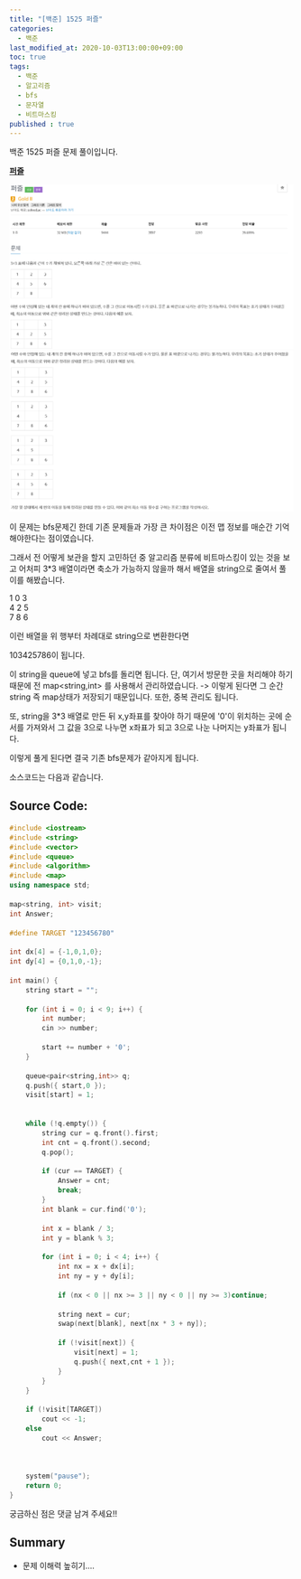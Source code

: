 ```yaml
---
title: "[백준] 1525 퍼즐"
categories: 
  - 백준
last_modified_at: 2020-10-03T13:00:00+09:00
toc: true
tags: 
  - 백준
  - 알고리즘
  - bfs
  - 문자열
  - 비트마스킹
published : true
---
```


백준 1525 퍼즐 문제 풀이입니다. 

**[퍼즐](https://www.acmicpc.net/problem/1525)**

![문제](/assets/images/백준/BOJ_1525_1.png)
![문제](/assets/images/백준/BOJ_1525_2.png)

이 문제는 bfs문제긴 한데 기존 문제들과 가장 큰 차이점은 이전 맵 정보를 매순간 기억해야한다는 점이였습니다. 

그래서 전 어떻게 보관을 할지 고민하던 중 알고리즘 분류에 비트마스킹이 있는 것을 보고 어처피 3*3 배열이라면 축소가 가능하지 않을까 해서 배열을 string으로 줄여서 풀이를 해봤습니다. 

1 0 3   
4 2 5   
7 8 6   

이런 배열을 위 행부터 차례대로 string으로 변환한다면 

103425786이 됩니다. 

이 string을 queue에 넣고 bfs를 돌리면 됩니다. 단, 여기서 방문한 곳을 처리해야 하기 때문에 전 map<string,int> 를 사용해서 관리하였습니다. -> 이렇게 된다면 그 순간 string 즉 map상태가 저장되기 때문입니다. 또한, 중복 관리도 됩니다.


또, string을 3*3 배열로 만든 뒤 x,y좌표를 찾아야 하기 때문에 '0'이 위치하는 곳에 순서를 가져와서 그 값을 3으로 나누면 x좌표가 되고 3으로 나눈 나머지는 y좌표가 됩니다. 

이렇게 풀게 된다면 결국 기존 bfs문제가 같아지게 됩니다. 


소스코드는 다음과 같습니다. 

Source Code:
-----

```cpp
#include <iostream>
#include <string>
#include <vector>
#include <queue>
#include <algorithm>
#include <map>
using namespace std;

map<string, int> visit;
int Answer;

#define TARGET "123456780"

int dx[4] = {-1,0,1,0};
int dy[4] = {0,1,0,-1};

int main() {
	string start = "";

	for (int i = 0; i < 9; i++) {
		int number;
		cin >> number;

		start += number + '0';
	}

	queue<pair<string,int>> q;
	q.push({ start,0 });
	visit[start] = 1;
	

	while (!q.empty()) {
		string cur = q.front().first;
		int cnt = q.front().second;
		q.pop();

		if (cur == TARGET) {
			Answer = cnt;
			break;
		}
		int blank = cur.find('0');

		int x = blank / 3;
		int y = blank % 3;

		for (int i = 0; i < 4; i++) {
			int nx = x + dx[i];
			int ny = y + dy[i];

			if (nx < 0 || nx >= 3 || ny < 0 || ny >= 3)continue;

			string next = cur;
			swap(next[blank], next[nx * 3 + ny]);

			if (!visit[next]) {
				visit[next] = 1;
				q.push({ next,cnt + 1 });
			}
		}
	}

	if (!visit[TARGET])
		cout << -1;
	else
		cout << Answer;



	system("pause");
	return 0;
}
```

궁금하신 점은 댓글 남겨 주세요!! 

## Summary 
- 문제 이해력 높히기....
